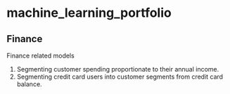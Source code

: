 # machine_learning_portfolio

## Finance
Finance related models

1. Segmenting customer spending proportionate to their annual income.
2. Segmenting credit card users into customer segments from credit card balance.
